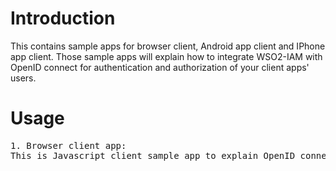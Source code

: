 # Introduction

This contains sample apps for browser client, Android app client and IPhone app client. Those sample apps will explain how to integrate WSO2-IAM with OpenID connect for authentication and authorization of your client apps' users.

# Usage

<pre>
1. Browser client app:
This is Javascript client sample app to explain OpenID connect protocol against WSO2-IAM. Sample code can be used for your app code as well. All the sample reference documentation and sample code is in oidc-client-app-samples folder.


</pre>
